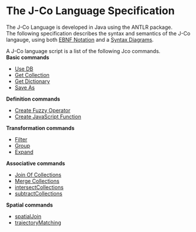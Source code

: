 # The J-Co Language Specification

The J-Co Language is developed in Java using the ANTLR package.\
The following specification describes the syntax and semantics of the J-Co langauge, 
using both [EBNF Notation](https://en.wikipedia.org/wiki/Extended_Backus%E2%80%93Naur_form) 
and a [Syntax Diagrams](https://en.wikipedia.org/wiki/Syntax_diagram). 

A J-Co language script is a list of the following Jco commands.\
**Basic commands**
* [Use DB](useDb.md)
* [Get Collection](getCollection.d) 
* [Get Dictionary](getDictionary.md) 							
* [Save As](saveAs.md)  

**Definition commands**
*	[Create Fuzzy Operator](createFuzzyOperator.md)
* [Create JavaScript Function](createJavaScriptFunction.md)

**Transformation commands**
* [Filter](filter.md)  
* [Group](group.md)
* [Expand](expand.md)  

**Associative commands**
* [Join Of Collections](joinOfCollections.md)
* [Merge Collections](mergeCollections.md) 
* [intersectCollections](intersectCollections.md)
* [subtractCollections](subtractCollections.md) 

**Spatial commands**
* [spatialJoin](spatialJoin.md)
* [trajectoryMatching](trajectoryMatching.md)  
